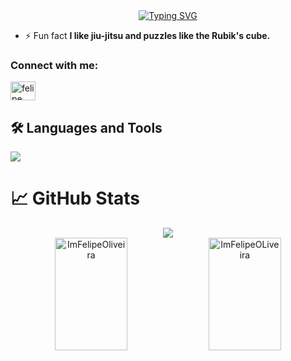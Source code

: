 <div align="center">
  <a href="https://git.io/typing-svg"><img src="https://readme-typing-svg.demolab.com?font=Fira+Code&weight=900&size=25&duration=3000&pause=1000&center=true&multiline=true&repeat=false&width=460&height=75&lines=Hi+%F0%9F%91%8B%2C+I'm+Felipe+Oliveira;A+FullStack+developer+from+Brasil" alt="Typing SVG" /></a>
</div>

- ⚡ Fun fact **I like jiu-jitsu and puzzles like the Rubik's cube.**

<h3 align="left">Connect with me:</h3>
<p align="left">
<a href="www.linkedin.com/in/felipe-oliveira-384b00265" target="blank"><img align="center" src="https://raw.githubusercontent.com/rahuldkjain/github-profile-readme-generator/master/src/images/icons/Social/linked-in-alt.svg" alt="felipe oliveira" height="30" width="40" /></a>
</p>

## 🛠️ Languages and Tools
<p>
  <img src="https://skillicons.dev/icons?i=python,golang,django,git,typescript,postgres,linux,docker,bash,ts,react,nextjs,vim,vite" />
</p>


# 📈 GitHub Stats

<p align="center">
  <img src='https://github-readme-streak-stats-gold.vercel.app?user=ImFelipeOliveira&theme=bear&date_format=j%20M%5B%20Y%5D' /><br>
  
  <img height="180em" width="48%" src="https://github-readme-stats-flipperweels-projects.vercel.app/api/top-langs?username=ImFelipeOliveira&show_icons=true&locale=en&layout=compact&theme=bear" alt="ImFelipeOliveira" />
  <img height="180em" width="48%" src="https://github-readme-stats-flipperweels-projects.vercel.app/api?username=ImFelipeOliveira&show_icons=true&theme=bear&locale=en" alt="ImFelipeOLiveira" />
  
</p>
